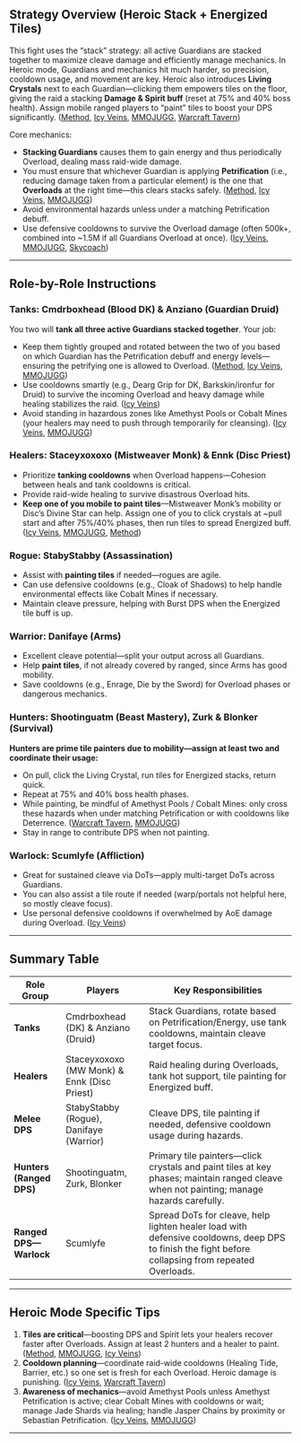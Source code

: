 ## Strategy Overview (Heroic Stack + Energized Tiles)

This fight uses the “stack” strategy: all active Guardians are stacked together to maximize cleave damage and efficiently manage mechanics. In Heroic mode, Guardians and mechanics hit much harder, so precision, cooldown usage, and movement are key. Heroic also introduces **Living Crystals** next to each Guardian—clicking them empowers tiles on the floor, giving the raid a stacking **Damage & Spirit buff** (reset at 75% and 40% boss health). Assign mobile ranged players to “paint” tiles to boost your DPS significantly. ([Method](https://www.method.gg/mop-classic/the-stone-guard-boss-guide-mogushan-vaults-mop-classic?utm_source=chatgpt.com), [Icy Veins](https://www.icy-veins.com/mists-of-pandaria-classic/the-stone-guard-encounter-guide-strategy-abilities-loot?utm_source=chatgpt.com), [MMOJUGG](https://www.mmojugg.com/news/stone-guard-boss-guide-for-wow-mop-classic.html?utm_source=chatgpt.com), [Warcraft Tavern](https://www.warcrafttavern.com/mop/guides/the-stone-guard/?utm_source=chatgpt.com))

Core mechanics:

* **Stacking Guardians** causes them to gain energy and thus periodically Overload, dealing mass raid-wide damage.
* You must ensure that whichever Guardian is applying **Petrification** (i.e., reducing damage taken from a particular element) is the one that **Overloads** at the right time—this clears stacks safely. ([Method](https://www.method.gg/mop-classic/the-stone-guard-boss-guide-mogushan-vaults-mop-classic?utm_source=chatgpt.com), [Icy Veins](https://www.icy-veins.com/mists-of-pandaria-classic/the-stone-guard-encounter-guide-strategy-abilities-loot?utm_source=chatgpt.com), [MMOJUGG](https://www.mmojugg.com/news/stone-guard-boss-guide-for-wow-mop-classic.html?utm_source=chatgpt.com))
* Avoid environmental hazards unless under a matching Petrification debuff.
* Use defensive cooldowns to survive the Overload damage (often 500k+, combined into \~1.5M if all Guardians Overload at once). ([Icy Veins](https://www.icy-veins.com/mists-of-pandaria-classic/the-stone-guard-encounter-guide-strategy-abilities-loot?utm_source=chatgpt.com), [MMOJUGG](https://www.mmojugg.com/news/stone-guard-boss-guide-for-wow-mop-classic.html?utm_source=chatgpt.com), [Skycoach](https://skycoach.gg/blog/wow-pandaria-classic/articles/mogushan-vaults-guide?utm_source=chatgpt.com))

---

## Role-by-Role Instructions

### Tanks: Cmdrboxhead (Blood DK) & Anziano (Guardian Druid)

You two will **tank all three active Guardians stacked together**. Your job:

* Keep them tightly grouped and rotated between the two of you based on which Guardian has the Petrification debuff and energy levels—ensuring the petrifying one is allowed to Overload. ([Method](https://www.method.gg/mop-classic/the-stone-guard-boss-guide-mogushan-vaults-mop-classic?utm_source=chatgpt.com), [Icy Veins](https://www.icy-veins.com/mists-of-pandaria-classic/the-stone-guard-encounter-guide-strategy-abilities-loot?utm_source=chatgpt.com), [MMOJUGG](https://www.mmojugg.com/news/stone-guard-boss-guide-for-wow-mop-classic.html?utm_source=chatgpt.com))
* Use cooldowns smartly (e.g., Dearg Grip for DK, Barkskin/ironfur for Druid) to survive the incoming Overload and heavy damage while healing stabilizes the raid. ([Icy Veins](https://www.icy-veins.com/mists-of-pandaria-classic/the-stone-guard-encounter-guide-strategy-abilities-loot?utm_source=chatgpt.com))
* Avoid standing in hazardous zones like Amethyst Pools or Cobalt Mines (your healers may need to push through temporarily for cleansing). ([Icy Veins](https://www.icy-veins.com/mists-of-pandaria-classic/the-stone-guard-encounter-guide-strategy-abilities-loot?utm_source=chatgpt.com), [MMOJUGG](https://www.mmojugg.com/news/stone-guard-boss-guide-for-wow-mop-classic.html?utm_source=chatgpt.com))

### Healers: Staceyxoxoxo (Mistweaver Monk) & Ennk (Disc Priest)

* Prioritize **tanking cooldowns** when Overload happens—Cohesion between heals and tank cooldowns is critical.
* Provide raid-wide healing to survive disastrous Overload hits.
* **Keep one of you mobile to paint tiles**—Mistweaver Monk’s mobility or Disc’s Divine Star can help. Assign one of you to click crystals at \~pull start and after 75%/40% phases, then run tiles to spread Energized buff. ([Icy Veins](https://www.icy-veins.com/mists-of-pandaria-classic/the-stone-guard-encounter-guide-strategy-abilities-loot?utm_source=chatgpt.com), [MMOJUGG](https://www.mmojugg.com/news/stone-guard-boss-guide-for-wow-mop-classic.html?utm_source=chatgpt.com), [Method](https://www.method.gg/mop-classic/the-stone-guard-boss-guide-mogushan-vaults-mop-classic?utm_source=chatgpt.com))

### Rogue: StabyStabby (Assassination)

* Assist with **painting tiles** if needed—rogues are agile.
* Can use defensive cooldowns (e.g., Cloak of Shadows) to help handle environmental effects like Cobalt Mines if necessary.
* Maintain cleave pressure, helping with Burst DPS when the Energized tile buff is up.

### Warrior: Danifaye (Arms)

* Excellent cleave potential—split your output across all Guardians.
* Help **paint tiles**, if not already covered by ranged, since Arms has good mobility.
* Save cooldowns (e.g., Enrage, Die by the Sword) for Overload phases or dangerous mechanics.

### Hunters: Shootinguatm (Beast Mastery), Zurk & Blonker (Survival)

**Hunters are prime tile painters due to mobility—assign at least two and coordinate their usage:**

* On pull, click the Living Crystal, run tiles for Energized stacks, return quick.
* Repeat at 75% and 40% boss health phases.
* While painting, be mindful of Amethyst Pools / Cobalt Mines: only cross these hazards when under matching Petrification or with cooldowns like Deterrence. ([Warcraft Tavern](https://www.warcrafttavern.com/mop/guides/the-stone-guard/?utm_source=chatgpt.com), [MMOJUGG](https://www.mmojugg.com/news/stone-guard-boss-guide-for-wow-mop-classic.html?utm_source=chatgpt.com))
* Stay in range to contribute DPS when not painting.

### Warlock: Scumlyfe (Affliction)

* Great for sustained cleave via DoTs—apply multi-target DoTs across Guardians.
* You can also assist a tile route if needed (warp/portals not helpful here, so mostly cleave focus).
* Use personal defensive cooldowns if overwhelmed by AoE damage during Overload. ([Icy Veins](https://www.icy-veins.com/mists-of-pandaria-classic/the-stone-guard-encounter-guide-strategy-abilities-loot?utm_source=chatgpt.com))

---

## Summary Table

| Role Group               | Players                                     | Key Responsibilities                                                                                                                               |
| ------------------------ | ------------------------------------------- | -------------------------------------------------------------------------------------------------------------------------------------------------- |
| **Tanks**                | Cmdrboxhead (DK) & Anziano (Druid)          | Stack Guardians, rotate based on Petrification/Energy, use tank cooldowns, maintain cleave target focus.                                           |
| **Healers**              | Staceyxoxoxo (MW Monk) & Ennk (Disc Priest) | Raid healing during Overloads, tank hot support, tile painting for Energized buff.                                                                 |
| **Melee DPS**            | StabyStabby (Rogue), Danifaye (Warrior)     | Cleave DPS, tile painting if needed, defensive cooldown usage during hazards.                                                                      |
| **Hunters (Ranged DPS)** | Shootinguatm, Zurk, Blonker                 | Primary tile painters—click crystals and paint tiles at key phases; maintain ranged cleave when not painting; manage hazards carefully.            |
| **Ranged DPS—Warlock**   | Scumlyfe                                    | Spread DoTs for cleave, help lighten healer load with defensive cooldowns, deep DPS to finish the fight before collapsing from repeated Overloads. |

---

## Heroic Mode Specific Tips

1. **Tiles are critical**—boosting DPS and Spirit lets your healers recover faster after Overloads. Assign at least 2 hunters and a healer to paint. ([Method](https://www.method.gg/mop-classic/the-stone-guard-boss-guide-mogushan-vaults-mop-classic?utm_source=chatgpt.com), [MMOJUGG](https://www.mmojugg.com/news/stone-guard-boss-guide-for-wow-mop-classic.html?utm_source=chatgpt.com), [Icy Veins](https://www.icy-veins.com/mists-of-pandaria-classic/the-stone-guard-encounter-guide-strategy-abilities-loot?utm_source=chatgpt.com))
2. **Cooldown planning**—coordinate raid-wide cooldowns (Healing Tide, Barrier, etc.) so one set is fresh for each Overload. Heroic damage is punishing. ([Icy Veins](https://www.icy-veins.com/mists-of-pandaria-classic/the-stone-guard-encounter-guide-strategy-abilities-loot?utm_source=chatgpt.com), [Warcraft Tavern](https://www.warcrafttavern.com/mop/guides/the-stone-guard/?utm_source=chatgpt.com))
3. **Awareness of mechanics**—avoid Amethyst Pools unless Amethyst Petrification is active; clear Cobalt Mines with cooldowns or wait; manage Jade Shards via healing; handle Jasper Chains by proximity or Sebastian Petrification. ([Icy Veins](https://www.icy-veins.com/mists-of-pandaria-classic/the-stone-guard-encounter-guide-strategy-abilities-loot?utm_source=chatgpt.com), [MMOJUGG](https://www.mmojugg.com/news/stone-guard-boss-guide-for-wow-mop-classic.html?utm_source=chatgpt.com))

---
